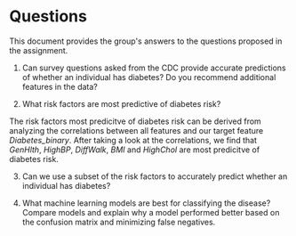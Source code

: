 # Questions

This document provides the group's answers to the questions proposed in the assignment.

1. Can survey questions asked from the CDC provide accurate predictions of whether an individual
has diabetes? Do you recommend additional features in the data?

2. What risk factors are most predictive of diabetes risk?

The risk factors most predicitve of diabetes risk can be derived from analyzing the correlations
between all features and our target feature *Diabetes_binary*. After taking a look at the
correlations, we find that *GenHlth*, *HighBP*, *DiffWalk*, *BMI* and *HighChol* are most
predicitve of diabetes risk.

3. Can we use a subset of the risk factors to accurately predict whether an individual has
diabetes?

4. What machine learning models are best for classifying the disease? Compare models and explain
why a model performed better based on the confusion matrix and minimizing false negatives.

